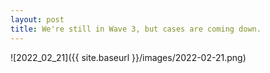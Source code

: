 ```yaml
---
layout: post
title: We're still in Wave 3, but cases are coming down.
---
```



![2022_02_21]({{ site.baseurl }}/images/2022-02-21.png)
